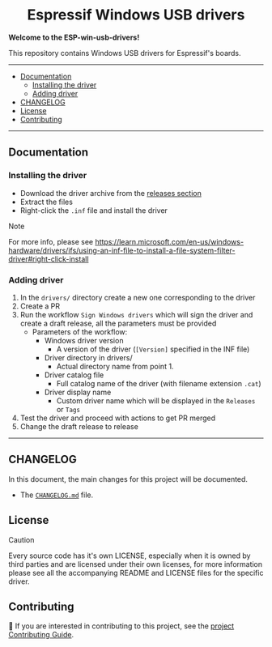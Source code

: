 <div align="center">
    <h1>Espressif Windows USB drivers</h1>
</div>

**Welcome to the ESP-win-usb-drivers!**

This repository contains Windows USB drivers for Espressif's boards.

---

- [Documentation](#documentation)
    - [Installing the driver](#installing-the-driver)
    - [Adding driver](#adding-driver)
- [CHANGELOG](#changelog)
- [License](#license)
- [Contributing](#contributing)

---

## Documentation

### Installing the driver
* Download the driver archive from the [releases section](https://github.com/espressif/esp-win-usb-drivers/releases)
* Extract the files
* Right-click the `.inf` file and install the driver

> [!NOTE] 
> For more info, please see https://learn.microsoft.com/en-us/windows-hardware/drivers/ifs/using-an-inf-file-to-install-a-file-system-filter-driver#right-click-install

### Adding driver
1. In the `drivers/` directory create a new one corresponding to the driver
2. Create a PR
3. Run the workflow `Sign Windows drivers` which will sign the driver and create a draft release, all the parameters must be provided
    - Parameters of the workflow:
        - Windows driver version
            - A version of the driver (`[Version]` specified in the INF file)
        - Driver directory in drivers/
            - Actual directory name from point 1.
        - Driver catalog file
            - Full catalog name of the driver (with filename extension `.cat`)
        - Driver display name
            - Custom driver name which will be displayed in the `Releases` or `Tags`
4. Test the driver and proceed with actions to get PR merged
5. Change the draft release to release

---

## CHANGELOG
In this document, the main changes for this project will be documented.
- The [`CHANGELOG.md`](CHANGELOG.md) file.

## License

> [!CAUTION]
> Every source code has it's own LICENSE, especially when it is owned by third parties and are licensed under their own licenses, for more information please see all the accompanying README and LICENSE files for the specific driver.


## Contributing

📘 If you are interested in contributing to this project, see the [project Contributing Guide](CONTRIBUTING.md).
